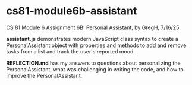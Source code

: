 # cs81-module6b-assistant
CS 81 Module 6 Assignment 6B: Personal Assistant, by GregH, 7/16/25

**assistant.js** demonstrates modern JavaScript class syntax to create a PersonalAssistant object with properties and methods to add and remove tasks from a list and track the user's reported mood. 

**REFLECTION.md** has my answers to questions about personalizing the PersonalAssistant, what was challenging in writing the code, and how to improve the PersonalAssistant.